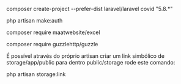 composer create-project --prefer-dist laravel/laravel covid "5.8.*"

php artisan make:auth

composer require maatwebsite/excel

composer require guzzlehttp/guzzle


É possível através do próprio artisan criar um link simbólico de storage/app/public para dentro public/storage rode este comando:

php artisan storage:link
